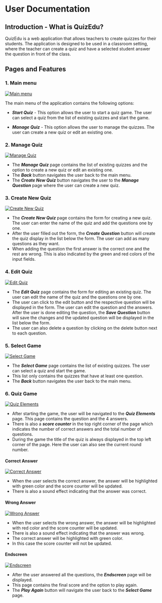 # User Documentation

## Introduction - What is QuizEdu?

QuizEdu is a web application that allows teachers to create quizzes for their students. The application is designed to be used in a classroom setting, where the teacher can create a quiz and have a selected student answer the question in front of the class.

## Pages and Features

### 1. Main menu

[![Main menu](./images/1-main-menu.png)](./images/1-main-menu.png)

The main menu of the application contains the following options:

- **_Start Quiz_** - This option allows the user to start a quiz game. The user can select a quiz from the list of existing quizzes and start the game.

- **_Manage Quiz_** - This option allows the user to manage the quizzes. The user can create a new quiz or edit an existing one.

### 2. Manage Quiz

[![Manage Quiz](./images/2-manage-quizzes.png)](./images/2-manage-quizzes.png)

- The **_Manage Quiz_** page contains the list of existing quizzes and the option to create a new quiz or edit an existing one.
- The **_Back_** button navigates the user back to the main menu.
- The **_Create New Quiz_** button navigates the user to the **_Manage Question_** page where the user can create a new quiz.

### 3. Create New Quiz

[![Create New Quiz](./images/3-create-quiz.png)](./images/3-create-quiz.png)

- The **_Create New Quiz_** page contains the form for creating a new quiz. The user can enter the name of the quiz and add the questions one by one.
- After the user filled out the form, the **_Create Question_** button will create the quiz display in the list below the form. The user can add as many questions as they want.
- When adding the question the first answer is the correct one and the rest are wrong. This is also indicated by the green and red colors of the input fields.

### 4. Edit Quiz

[![Edit Quiz](./images/4-edit-quiz.png)](./images/4-edit-quiz.png)

- The **_Edit Quiz_** page contains the form for editing an existing quiz. The user can edit the name of the quiz and the questions one by one.
- The user can click to the edit button and the respective question will be displayed in the form. The user can edit the question and the answers. After the user is done editing the question, the **_Save Question_** button will save the changes and the updated question will be displayed in the list below the form.
- The user can also delete a question by clicking on the delete button next to each question.

### 5. Select Game

[![Select Game](./images/5-select-game.png)](./images/5-select-game.png)

- The **_Select Game_** page contains the list of existing quizzes. The user can select a quiz and start the game.
- This list only contains the quizzes that have at least one question.
- The **_Back_** button navigates the user back to the main menu.

### 6. Quiz Game

[![Quiz Elements](./images/6-quiz-elements.png)](./images/6-quiz-elements.png)

- After starting the game, the user will be navigated to the **_Quiz Elements_** page. This page contains the question and the 4 answers.
- There is also a **_score counter_** in the top right corner of the page which indicates the number of correct answers and the total number of questions.
- During the game the title of the quiz is always displayed in the top left corner of the page. Here the user can also see the current round number.

#### Correct Answer

[![Correct Answer](./images/7-correct-answer.png)](./images/7-correct-answer.png)

- When the user selects the correct answer, the answer will be highlighted with green color and the score counter will be updated.
- There is also a sound effect indicating that the answer was correct.

#### Wrong Answer

[![Wrong Answer](./images/8-wrong-answer.png)](./images/8-wrong-answer.png)

- When the user selects the wrong answer, the answer will be highlighted with red color and the score counter will be updated.
- There is also a sound effect indicating that the answer was wrong.
- The correct answer will be highlighted with green color.
- In this case the score counter will not be updated.

#### Endscreen

[![Endscreen](./images/9-endscreen.png)](./images/9-endscreen.png)

- After the user answered all the questions, the **_Endscreen_** page will be displayed.
- This page contains the final score and the option to play again.
- The **_Play Again_** button will navigate the user back to the **_Select Game_** page.
